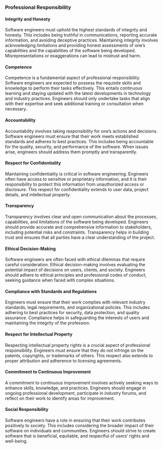 ### Professional Responsibility

#### **Integrity and Honesty**

Software engineers must uphold the highest standards of integrity and honesty. This includes being truthful in communications, reporting accurate information, and avoiding deceptive practices. Maintaining integrity involves acknowledging limitations and providing honest assessments of one’s capabilities and the capabilities of the software being developed. Misrepresentations or exaggerations can lead to mistrust and harm.

#### **Competence**

Competence is a fundamental aspect of professional responsibility. Software engineers are expected to possess the requisite skills and knowledge to perform their tasks effectively. This entails continuous learning and staying updated with the latest developments in technology and industry practices. Engineers should only undertake tasks that align with their expertise and seek additional training or consultation when necessary.

#### **Accountability**

Accountability involves taking responsibility for one’s actions and decisions. Software engineers must ensure that their work meets established standards and adheres to best practices. This includes being accountable for the quality, security, and performance of the software. When issues arise, engineers should address them promptly and transparently.

#### **Respect for Confidentiality**

Maintaining confidentiality is critical in software engineering. Engineers often have access to sensitive or proprietary information, and it is their responsibility to protect this information from unauthorized access or disclosure. This respect for confidentiality extends to user data, project details, and intellectual property.

#### **Transparency**

Transparency involves clear and open communication about the processes, capabilities, and limitations of the software being developed. Engineers should provide accurate and comprehensive information to stakeholders, including potential risks and constraints. Transparency helps in building trust and ensures that all parties have a clear understanding of the project.

#### **Ethical Decision-Making**

Software engineers are often faced with ethical dilemmas that require careful consideration. Ethical decision-making involves evaluating the potential impact of decisions on users, clients, and society. Engineers should adhere to ethical principles and professional codes of conduct, seeking guidance when faced with complex situations.

#### **Compliance with Standards and Regulations**

Engineers must ensure that their work complies with relevant industry standards, legal requirements, and organizational policies. This includes adhering to best practices for security, data protection, and quality assurance. Compliance helps in safeguarding the interests of users and maintaining the integrity of the profession.

#### **Respect for Intellectual Property**

Respecting intellectual property rights is a crucial aspect of professional responsibility. Engineers must ensure that they do not infringe on the patents, copyrights, or trademarks of others. This respect also extends to proper attribution and adherence to licensing agreements.

#### **Commitment to Continuous Improvement**

A commitment to continuous improvement involves actively seeking ways to enhance skills, knowledge, and practices. Engineers should engage in ongoing professional development, participate in industry forums, and reflect on their work to identify areas for improvement.

#### **Social Responsibility**

Software engineers have a role in ensuring that their work contributes positively to society. This includes considering the broader impact of their software on individuals and communities. Engineers should strive to create software that is beneficial, equitable, and respectful of users’ rights and well-being.
